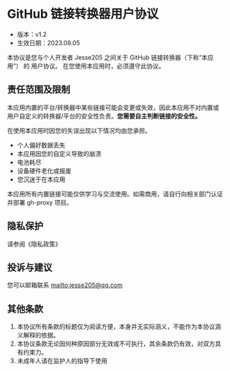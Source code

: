 # GitHub 链接转换器用户协议

- 版本：v1.2
- 生效日期：2023.08.05

本协议是您与个人开发者 Jesse205 之间关于 GitHub 链接转换器（下称“本应用”） 的 用户协议。 在您使用本应用时，必须遵守此协议。

## 责任范围及限制

本应用内置的平台/转换器中某些链接可能会变更或失效，因此本应用不对内置或用户自定义的转换器/平台的安全性负责。**您需要自主判断链接的安全性。**

在使用本应用时因您的失误出现以下情况均由您承担。

- 个人偏好数据丢失
- 本应用因您的自定义导致的崩溃
- 电池耗尽
- 设备硬件老化或报废
- 您沉迷于在本应用

本应用所有内置链接可能仅供学习与交流使用。如需商用，请自行向相关部门认证并部署 gh-proxy 项目。

## 隐私保护

请参阅《隐私政策》

## 投诉与建议

您可以邮箱联系 <mailto:jesse205@qq.com>

## 其他条款

1. 本协议所有条款的标题仅为阅读方便，本身并无实际涵义，不能作为本协议涵义解释的依据。
2. 本协议条款无论因何种原因部分无效或不可执行，其余条款仍有效，对双方具有约束力。
3. 未成年人请在监护人的指导下使用

